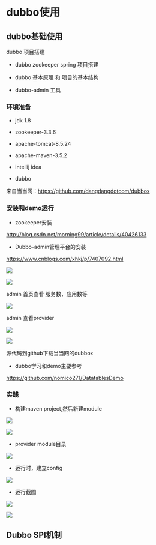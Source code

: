 # dubbo使用

## dubbo基础使用

dubbo 项目搭建

* dubbo zookeeper spring 项目搭建

* dubbo 基本原理 和 项目的基本结构

* dubbo-admin 工具

### 环境准备

* jdk 1.8

* zookeeper-3.3.6

* apache-tomcat-8.5.24

* apache-maven-3.5.2

* intellij idea

* dubbo 

来自当当网：https://github.com/dangdangdotcom/dubbox

### 安装和demo运行

* zookeeper安装

http://blog.csdn.net/morning99/article/details/40426133

* Dubbo-admin管理平台的安装

https://www.cnblogs.com/xhkj/p/7407092.html

![](./imgs/dubbo_02.png)

![](./imgs/dubbo_01.png)

admin 首页查看 服务数，应用数等

![](./imgs/dubbo_04.png)

admin 查看provider

![](./imgs/dubbo_05.png)

![](./imgs/dubbo_07.png)



源代码到github下载当当网的dubbox

* dubbo学习和demo主要参考

https://github.com/nomico271/DatatablesDemo


### 实践

* 构建maven project,然后新建module

![](./imgs/01.png)

![](./imgs/02.png)

* provider module目录

![](./imgs/06.png)

* 运行时，建立config

![](./imgs/03.png)

* 运行截图

![](./imgs/04.png)

![](./imgs/05.png)

## Dubbo SPI机制

